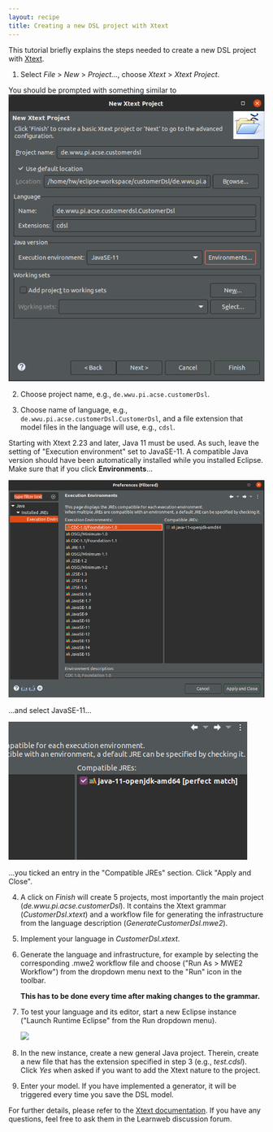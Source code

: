 ```yaml
---
layout: recipe
title: Creating a new DSL project with Xtext
---
```


This tutorial briefly explains the steps needed to create a new DSL project with [Xtext](http://www.eclipse.org/Xtext/index.html).

1. Select *File* > *New* > *Project...*, choose *Xtext* > *Xtext Project*.

You should be prompted with something similar to 
![](images/New%20Xtext%20Project.png)

2. Choose project name, e.g., `de.wwu.pi.acse.customerDsl`.


3. Choose name of language, e.g., `de.wwu.pi.acse.customerDsl.CustomerDsl`, and a file extension that model files in the language will use, e.g., `cdsl`.

Starting with Xtext 2.23 and later, Java 11 must be used. As such, leave the setting of "Execution environment" set to
JavaSE-11. A compatible Java version should have been automatically installed while you installed Eclipse. 
Make sure that if you click **Environments**...

![](images/Configuration%20of%20Java%2011.png)

...and select JavaSE-11...

![](images/Select%20compatible%20JRE.png) 

...you ticked an entry in the "Compatible JREs" section.
Click "Apply and Close".

4. A click on *Finish* will create 5 projects, most importantly the main project (*de.wwu.pi.acse.customerDsl*). It contains the Xtext grammar (*CustomerDsl.xtext*) and a workflow file for generating the infrastructure from the language description (*GenerateCustomerDsl.mwe2*).


5. Implement your language in *CustomerDsl.xtext*.


6. Generate the language and infrastructure, for example by selecting the corresponding .mwe2 workflow file and choose ("Run As > MWE2 Workflow") from the dropdown menu next to the "Run" icon in the toolbar.

   **This has to be done every time after making changes to the grammar.**

7. To test your language and its editor, start a new Eclipse instance ("Launch Runtime Eclipse" from the Run dropdown menu).

    ![](images/LaunchRuntimeEclipse.png)

8. In the new instance, create a new general Java project.
   Therein, create a new file that has the extension specified in step 3 (e.g., *test.cdsl*).
   Click *Yes* when asked if you want to add the Xtext nature to the project.


9. Enter your model. If you have implemented a generator, it will be triggered every time you save the DSL model.

For further details, please refer to the [Xtext documentation](http://www.eclipse.org/Xtext/documentation/). If you have any questions, feel free to ask them in the Learnweb discussion forum.
